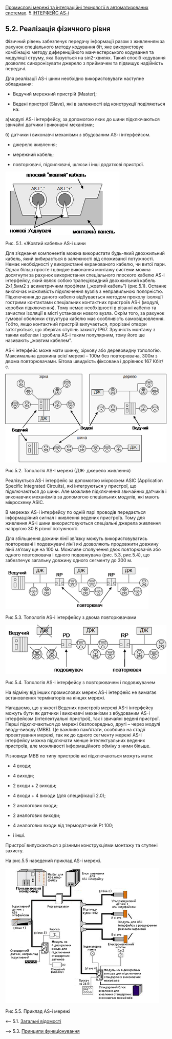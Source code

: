 [Промислові мережі та інтеграційні технології в автоматизованих системах](README.md). 5.[ІНТЕРФЕЙС AS-i](5.md)

## 5.2. Реалізація фізичного рівня

Фізичний рівень забезпечує передачу інформації разом з живленням за рахунок спеціального методу кодування біт, яке використовує комбінацію методу диференційного манчестерського кодування та модуляції струму, яка базується на sin2-хвилях. Такий спосіб кодування дозволяє синхронізувати джерело з приймачем та підвищує надійність передачі. 

Для реалізації AS-i шини необхідно використовувати наступне обладнання: 

- Ведучий мережний пристрій (Master);

- Ведені пристрої (Slave), які в залежності від конструкції поділяються на:

а)модулі AS-i інтерфейсу, за допомогою яких до шини підключаються звичайні датчики і виконавчі механізми;

   б) датчики і виконавчі механізми з вбудованим AS-i інтерфейсом.

- джерело живлення;

- мережний кабель;

- повторювачі, підсилювачі, шлюзи і інші додаткові пристрої.

![img](media5/5_1.png)

Рис. 5.1. «Жовтий кабель» AS-i шини

Для з’єднання компонентів можна використати будь-який двохжильний кабель, який вибирається в залежності від споживаної потужності. Немає необхідності у використанні екранованого кабелю, чи витої пари. Однак більш просте і швидке виконання монтажу системи можна досягнути за рахунок використання спеціального плоского кабелю AS-i інтерфейсу, який являє собою трапецієвидний двохжильний кабель 2х1,5мм2 з асиметричним профілем („жовтий кабель”) (рис.5.1). Останнє виключає можливість підключення вузлів з неправильною полярністю. Підключення до даного кабелю відбувається методом проколу ізоляції гострими контактами спеціальних контактних пристроїв AS-i (модулі, коробки підключення). Тому немає необхідності в різанні кабелю та зачистки ізоляції в місті установки нового вузла. Окрім того, за рахунок гумової оболонки структура кабелю має особливість самовідновлення. Тобто, якщо контактний пристрій вилучається, прорізані отвори затягуються, що зберігає ступінь захисту ІР67. Зручність монтажу з таким кабелем і зробила AS-i таким популярним, тому його ще називають „жовтим кабелем”. 

AS-i інтерфейс може мати шинну, зіркову або деревовидну топологію. Максимальна довжина всієї мережі – 100м без повторювача, 300м з двома повторювачами. Бітова швидкість фіксована і дорівнює 167 Кбіт/с. 

![img](media5/5_2.png)

Рис.5.2. Топологія AS-I мережі (ДЖ- джерело живлення)

Реалізується AS-i інтерфейс за допомогою мікросхем ASIC (Application Specific Integrated Circuits), які інтегруються у пристрої, що підключаються до шини. Але можливе підключення звичайних датчиків і виконавчих механізмів за допомогою спеціальних модулів, які мають мікросхему ASIC.

В мережах AS-і інтерфейсу по одній парі проводів передається інформаційний сигнал і живлення ведених пристроїв. Тому для живлення AS-і шини використовуються спеціальні джерела живлення напругою 30 В різної потужності.

Для збільшення дожини лінії зв’язку можуть використовуватись повторювачі і подовжувачі лінії які дозволяють продовжити довжину лінії зв’язку ще на 100 м. Можливе сполучення двох повторювачів або одного повторювача і одного подовжувача (рис. 5.3, рис.5.4), що забезпечує загальну довжину одного сегменту до 300 м.

![img](media5/5_3.png)

Рис.5.3. Топологія AS-i інтерфейсу з двома повторювачами

![img](media5/5_4.png)

Рис.5.4. Топологія AS-i інтерфейсу з повторювачем і подовжувачем 

На відміну від інших промислових мереж AS-і інтерфейс не вимагає встановлення термінаторів на кінцях мережі.

Нагадаємо, що у якості Ведених пристроїв мережі AS-і інтерфейсу можуть бути як датчики і виконавчі механізми з вбудованим AS-і інтерфейсом (інтелектуальні пристрої), так і звичайні ведені пристрої. Перші підключаються до мережі безпосередньо, другі – через модулі вводу-виводу (МВВ). Це важливо пам’ятати, особливо на стадії проектування мережі, так як до одного сегменту мережі AS-і інтерфейсу можна підключати менше інтелектуальних ведених пристроїв, але можливості інформаційного обміну з ними більше.

Різновиди МВВ по типу пристроїв які підключаються можуть мати:

- 4 входи;

- 4 виходи;

- 2 входи + 2 виходи;

- 4 входи + 4 виходи (для специфікації 2.0);

- 2 аналогових входи;

- 2 аналогових виходи;

- 4 аналогових входи від термодатчиків Pt 100;

- і інші.

Пристрої випускаються з різними конструкціями монтажу та ступені захисту.

На рис.5.5 наведений приклад AS-i мережі.

![img](media5/5_5.png)

Рис.5.5. Приклад AS-i мережі



<-- 5.1. [Загальні відомості](5_1.md) 

--> 5.3. [Принципи функціонування](5_3.md) 